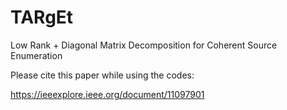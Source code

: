 # TARgEt
Low Rank + Diagonal Matrix Decomposition for Coherent Source Enumeration


Please cite this paper while using the codes:

https://ieeexplore.ieee.org/document/11097901

